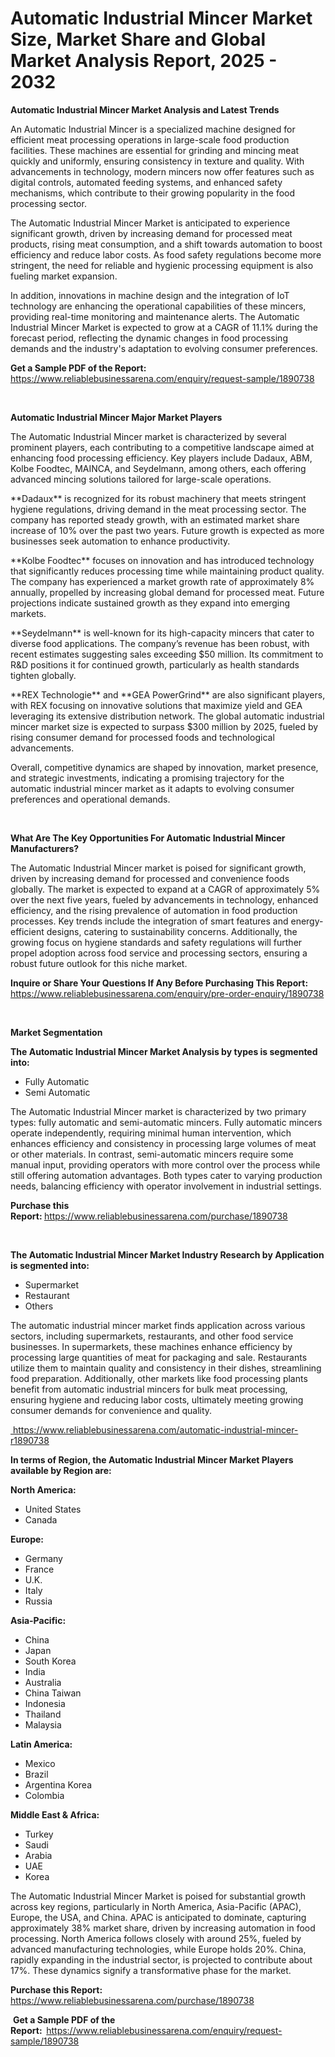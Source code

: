 <p><h1>Automatic Industrial Mincer Market Size, Market Share and Global Market Analysis Report, 2025 - 2032</h1></p><p><strong>Automatic Industrial Mincer Market Analysis and Latest Trends</strong></p>
<p><p>An Automatic Industrial Mincer is a specialized machine designed for efficient meat processing operations in large-scale food production facilities. These machines are essential for grinding and mincing meat quickly and uniformly, ensuring consistency in texture and quality. With advancements in technology, modern mincers now offer features such as digital controls, automated feeding systems, and enhanced safety mechanisms, which contribute to their growing popularity in the food processing sector.</p><p>The Automatic Industrial Mincer Market is anticipated to experience significant growth, driven by increasing demand for processed meat products, rising meat consumption, and a shift towards automation to boost efficiency and reduce labor costs. As food safety regulations become more stringent, the need for reliable and hygienic processing equipment is also fueling market expansion. </p><p>In addition, innovations in machine design and the integration of IoT technology are enhancing the operational capabilities of these mincers, providing real-time monitoring and maintenance alerts. The Automatic Industrial Mincer Market is expected to grow at a CAGR of 11.1% during the forecast period, reflecting the dynamic changes in food processing demands and the industry's adaptation to evolving consumer preferences.</p></p>
<p><strong>Get a Sample PDF of the Report:&nbsp;</strong> <a href="https://www.reliablebusinessarena.com/enquiry/request-sample/1890738?utm_campaign=2564&utm_medium=2&utm_source=Github&utm_content=ia&utm_term=12042025&utm_id=automatic-industrial-mincer">https://www.reliablebusinessarena.com/enquiry/request-sample/1890738</a></p>
<p>&nbsp;</p>
<p><strong>Automatic Industrial Mincer Major Market Players</strong></p>
<p><p>The Automatic Industrial Mincer market is characterized by several prominent players, each contributing to a competitive landscape aimed at enhancing food processing efficiency. Key players include Dadaux, ABM, Kolbe Foodtec, MAINCA, and Seydelmann, among others, each offering advanced mincing solutions tailored for large-scale operations.</p><p>**Dadaux** is recognized for its robust machinery that meets stringent hygiene regulations, driving demand in the meat processing sector. The company has reported steady growth, with an estimated market share increase of 10% over the past two years. Future growth is expected as more businesses seek automation to enhance productivity.</p><p>**Kolbe Foodtec** focuses on innovation and has introduced technology that significantly reduces processing time while maintaining product quality. The company has experienced a market growth rate of approximately 8% annually, propelled by increasing global demand for processed meat. Future projections indicate sustained growth as they expand into emerging markets.</p><p>**Seydelmann** is well-known for its high-capacity mincers that cater to diverse food applications. The company’s revenue has been robust, with recent estimates suggesting sales exceeding $50 million. Its commitment to R&D positions it for continued growth, particularly as health standards tighten globally.</p><p>**REX Technologie** and **GEA PowerGrind** are also significant players, with REX focusing on innovative solutions that maximize yield and GEA leveraging its extensive distribution network. The global automatic industrial mincer market size is expected to surpass $300 million by 2025, fueled by rising consumer demand for processed foods and technological advancements.</p><p>Overall, competitive dynamics are shaped by innovation, market presence, and strategic investments, indicating a promising trajectory for the automatic industrial mincer market as it adapts to evolving consumer preferences and operational demands.</p></p>
<p>&nbsp;</p>
<p><strong>What Are The Key Opportunities For Automatic Industrial Mincer Manufacturers?</strong></p>
<p><p>The Automatic Industrial Mincer market is poised for significant growth, driven by increasing demand for processed and convenience foods globally. The market is expected to expand at a CAGR of approximately 5% over the next five years, fueled by advancements in technology, enhanced efficiency, and the rising prevalence of automation in food production processes. Key trends include the integration of smart features and energy-efficient designs, catering to sustainability concerns. Additionally, the growing focus on hygiene standards and safety regulations will further propel adoption across food service and processing sectors, ensuring a robust future outlook for this niche market.</p></p>
<p><strong>Inquire or Share Your Questions If Any Before Purchasing This Report:</strong> <a href="https://www.reliablebusinessarena.com/enquiry/pre-order-enquiry/1890738?utm_campaign=2564&utm_medium=2&utm_source=Github&utm_content=ia&utm_term=12042025&utm_id=automatic-industrial-mincer">https://www.reliablebusinessarena.com/enquiry/pre-order-enquiry/1890738</a></p>
<p>&nbsp;</p>
<p><strong>Market Segmentation</strong></p>
<p><strong>The Automatic Industrial Mincer Market Analysis by types is segmented into:</strong></p>
<p><ul><li>Fully Automatic</li><li>Semi Automatic</li></ul></p>
<p><p>The Automatic Industrial Mincer market is characterized by two primary types: fully automatic and semi-automatic mincers. Fully automatic mincers operate independently, requiring minimal human intervention, which enhances efficiency and consistency in processing large volumes of meat or other materials. In contrast, semi-automatic mincers require some manual input, providing operators with more control over the process while still offering automation advantages. Both types cater to varying production needs, balancing efficiency with operator involvement in industrial settings.</p></p>
<p><strong>Purchase this Report:&nbsp;</strong><a href="https://www.reliablebusinessarena.com/purchase/1890738?utm_campaign=2564&utm_medium=2&utm_source=Github&utm_content=ia&utm_term=12042025&utm_id=automatic-industrial-mincer">https://www.reliablebusinessarena.com/purchase/1890738</a></p>
<p>&nbsp;</p>
<p><strong>The Automatic Industrial Mincer Market Industry Research by Application is segmented into:</strong></p>
<p><ul><li>Supermarket</li><li>Restaurant</li><li>Others</li></ul></p>
<p><p>The automatic industrial mincer market finds application across various sectors, including supermarkets, restaurants, and other food service businesses. In supermarkets, these machines enhance efficiency by processing large quantities of meat for packaging and sale. Restaurants utilize them to maintain quality and consistency in their dishes, streamlining food preparation. Additionally, other markets like food processing plants benefit from automatic industrial mincers for bulk meat processing, ensuring hygiene and reducing labor costs, ultimately meeting growing consumer demands for convenience and quality.</p></p>
<p><a href="https://www.reliablebusinessarena.com/automatic-industrial-mincer-r1890738?utm_campaign=2564&utm_medium=2&utm_source=Github&utm_content=ia&utm_term=12042025&utm_id=automatic-industrial-mincer">&nbsp;https://www.reliablebusinessarena.com/automatic-industrial-mincer-r1890738</a></p>
<p><strong>In terms of Region, the Automatic Industrial Mincer Market Players available by Region are:</strong></p>
<p>
    <p> <strong> North America: </strong>
        <ul>
            <li>United States</li>
            <li>Canada</li>
        </ul>
        </p> 
    <p> <strong> Europe: </strong>
        <ul>
            <li>Germany</li>
            <li>France</li>
            <li>U.K.</li>
            <li>Italy</li>
            <li>Russia</li>
        </ul>
        </p> 
    <p> <strong> Asia-Pacific: </strong>
        <ul>
            <li>China</li>
            <li>Japan</li>
            <li>South Korea</li>
            <li>India</li>
            <li>Australia</li>
            <li>China Taiwan</li>
            <li>Indonesia</li>
            <li>Thailand</li>
            <li>Malaysia</li>
        </ul>
        </p> 
    <p> <strong> Latin America: </strong>
        <ul>
            <li>Mexico</li>
            <li>Brazil</li>
            <li>Argentina Korea</li>
            <li>Colombia</li>
        </ul>
        </p> 
    <p> <strong> Middle East & Africa: </strong>
        <ul>
            <li>Turkey</li>
            <li>Saudi</li>
            <li>Arabia</li>
            <li>UAE</li>
            <li>Korea</li>
        </ul>
    </p>
    </p>
<p><p>The Automatic Industrial Mincer Market is poised for substantial growth across key regions, particularly in North America, Asia-Pacific (APAC), Europe, the USA, and China. APAC is anticipated to dominate, capturing approximately 38% market share, driven by increasing automation in food processing. North America follows closely with around 25%, fueled by advanced manufacturing technologies, while Europe holds 20%. China, rapidly expanding in the industrial sector, is projected to contribute about 17%. These dynamics signify a transformative phase for the market.</p></p>
<p><strong>Purchase this Report: </strong><a href="https://www.reliablebusinessarena.com/purchase/1890738?utm_campaign=2564&utm_medium=2&utm_source=Github&utm_content=ia&utm_term=12042025&utm_id=automatic-industrial-mincer">https://www.reliablebusinessarena.com/purchase/1890738</a></p>
<p>&nbsp;<strong>Get a Sample PDF of the Report:&nbsp;&nbsp;</strong><a href="https://www.reliablebusinessarena.com/enquiry/request-sample/1890738?utm_campaign=2564&utm_medium=2&utm_source=Github&utm_content=ia&utm_term=12042025&utm_id=automatic-industrial-mincer">https://www.reliablebusinessarena.com/enquiry/request-sample/1890738</a></p>
<p><strong></strong></p>
<p><p></p><p></p><p></p></p>
